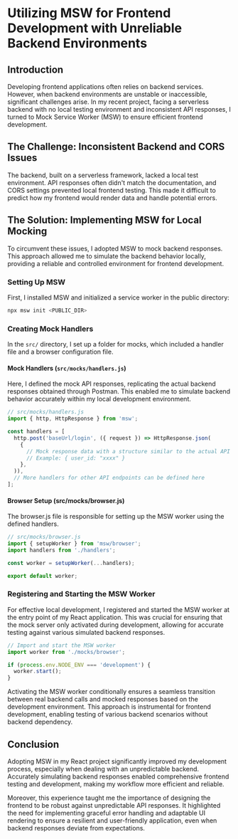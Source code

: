 # Utilizing MSW for Frontend Development with Unreliable Backend Environments

## Introduction
Developing frontend applications often relies on backend services. However, when backend environments are unstable or inaccessible, significant challenges arise. In my recent project, facing a serverless backend with no local testing environment and inconsistent API responses, I turned to Mock Service Worker (MSW) to ensure efficient frontend development.

## The Challenge: Inconsistent Backend and CORS Issues
The backend, built on a serverless framework, lacked a local test environment. API responses often didn't match the documentation, and CORS settings prevented local frontend testing. This made it difficult to predict how my frontend would render data and handle potential errors.

## The Solution: Implementing MSW for Local Mocking
To circumvent these issues, I adopted MSW to mock backend responses. This approach allowed me to simulate the backend behavior locally, providing a reliable and controlled environment for frontend development.

### Setting Up MSW
First, I installed MSW and initialized a service worker in the public directory:

```bash
npx msw init <PUBLIC_DIR>
```

### Creating Mock Handlers
In the `src/` directory, I set up a folder for mocks, which included a handler file and a browser configuration file.

#### Mock Handlers (`src/mocks/handlers.js`)
Here, I defined the mock API responses, replicating the actual backend responses obtained through Postman. This enabled me to simulate backend behavior accurately within my local development environment.

```javascript
// src/mocks/handlers.js
import { http, HttpResponse } from 'msw';

const handlers = [
  http.post('baseUrl/login', ({ request }) => HttpResponse.json(
    {
      // Mock response data with a structure similar to the actual API response
      // Example: { user_id: "xxxx" }
    },
  )),
  // More handlers for other API endpoints can be defined here
];
```

#### Browser Setup (src/mocks/browser.js)
The browser.js file is responsible for setting up the MSW worker using the defined handlers.

```javascript
// src/mocks/browser.js
import { setupWorker } from 'msw/browser';
import handlers from './handlers';

const worker = setupWorker(...handlers);

export default worker;

```
### Registering and Starting the MSW Worker
For effective local development, I registered and started the MSW worker at the entry point of my React application. This was crucial for ensuring that the mock server only activated during development, allowing for accurate testing against various simulated backend responses.

```javascript
// Import and start the MSW worker
import worker from './mocks/browser';

if (process.env.NODE_ENV === 'development') {
  worker.start();
}
```

Activating the MSW worker conditionally ensures a seamless transition between real backend calls and mocked responses based on the development environment. This approach is instrumental for frontend development, enabling testing of various backend scenarios without backend dependency.

## Conclusion
Adopting MSW in my React project significantly improved my development process, especially when dealing with an unpredictable backend. Accurately simulating backend responses enabled comprehensive frontend testing and development, making my workflow more efficient and reliable. 

Moreover, this experience taught me the importance of designing the frontend to be robust against unpredictable API responses. It highlighted the need for implementing graceful error handling and adaptable UI rendering to ensure a resilient and user-friendly application, even when backend responses deviate from expectations.



